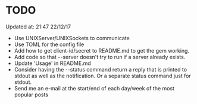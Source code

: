 # TODO

Updated at: 21:47 22/12/17

* Use UNIXServer/UNIXSockets to communicate
* Use TOML for the config file
* Add how to get client-id/secret to README.md to get the gem working.
* Add code so that --server doesn't try to run if a server already exists.
* Update 'Usage' in README.md
* Consider having the --status command return a reply that is printed to stdout
  as well as the notification. Or a separate status command just for stdout.
* Send me an e-mail at the start/end of each day/week of the most popular posts
